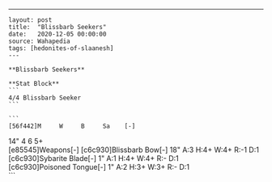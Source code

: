 ---
    layout: post
    title:  "Blissbarb Seekers"
    date:   2020-12-05 00:00:00
    source: Wahapedia
    tags: [hedonites-of-slaanesh]
    ---
    
    **Blissbarb Seekers**
    
    **Stat Block**
    ```
    4/4 Blissbarb Seeker
    ```
    
    ```
    [56f442]M     W     B     Sa    [-]
14"   4     6     5+    
[e85545]Weapons[-]
[c6c930]Blissbarb Bow[-]
18"    A:3    H:4+   W:4+   R:-1   D:1   
[c6c930]Sybarite Blade[-]
1"     A:1    H:4+   W:4+   R:-    D:1   
[c6c930]Poisoned Tongue[-]
1"     A:2    H:3+   W:3+   R:-    D:1   
    ```
    
    
    